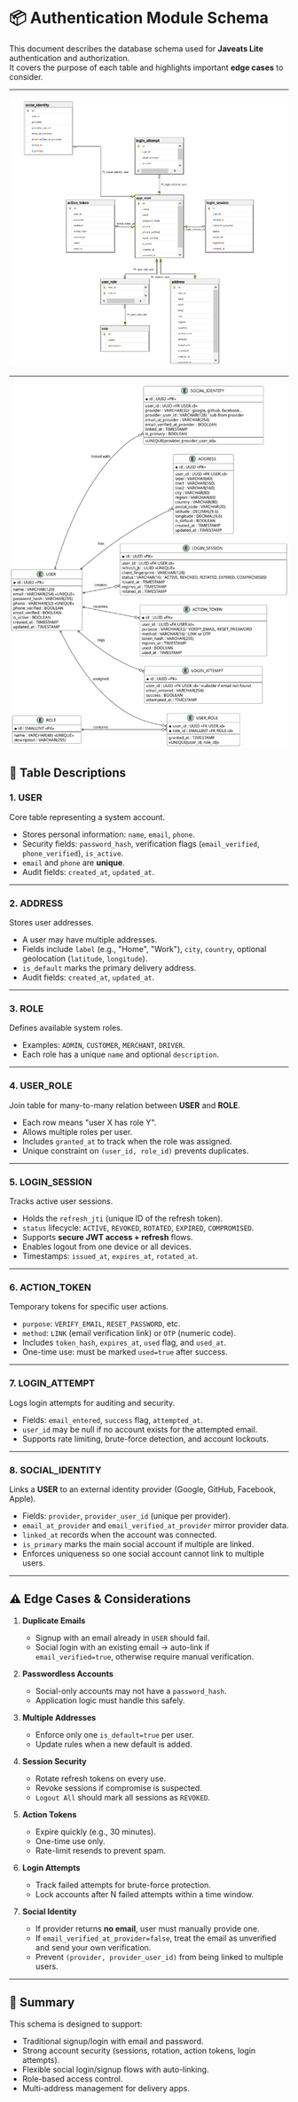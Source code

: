 # 📦 Authentication Module Schema

This document describes the database schema used for **Javeats Lite** authentication and authorization.  
It covers the purpose of each table and highlights important **edge cases** to consider.

---
![This is the simplified ERD for the Authentication Module](Simplified_ERD.png)

---
![This is the ERD for the Authentication Module](ERD.svg)

## 📑 Table Descriptions

### 1. USER
Core table representing a system account.  
- Stores personal information: `name`, `email`, `phone`.  
- Security fields: `password_hash`, verification flags (`email_verified`, `phone_verified`), `is_active`.  
- `email` and `phone` are **unique**.  
- Audit fields: `created_at`, `updated_at`.

---

### 2. ADDRESS
Stores user addresses.  
- A user may have multiple addresses.  
- Fields include `label` (e.g., "Home", "Work"), `city`, `country`, optional geolocation (`latitude`, `longitude`).  
- `is_default` marks the primary delivery address.  
- Audit fields: `created_at`, `updated_at`.

---

### 3. ROLE
Defines available system roles.  
- Examples: `ADMIN`, `CUSTOMER`, `MERCHANT`, `DRIVER`.  
- Each role has a unique `name` and optional `description`.

---

### 4. USER_ROLE
Join table for many-to-many relation between **USER** and **ROLE**.  
- Each row means "user X has role Y".  
- Allows multiple roles per user.  
- Includes `granted_at` to track when the role was assigned.  
- Unique constraint on `(user_id, role_id)` prevents duplicates.

---

### 5. LOGIN_SESSION
Tracks active user sessions.  
- Holds the `refresh_jti` (unique ID of the refresh token).  
- `status` lifecycle: `ACTIVE`, `REVOKED`, `ROTATED`, `EXPIRED`, `COMPROMISED`.  
- Supports **secure JWT access + refresh** flows.  
- Enables logout from one device or all devices.  
- Timestamps: `issued_at`, `expires_at`, `rotated_at`.

---

### 6. ACTION_TOKEN
Temporary tokens for specific user actions.  
- `purpose`: `VERIFY_EMAIL`, `RESET_PASSWORD`, etc.  
- `method`: `LINK` (email verification link) or `OTP` (numeric code).  
- Includes `token_hash`, `expires_at`, `used` flag, and `used_at`.  
- One-time use: must be marked `used=true` after success.

---

### 7. LOGIN_ATTEMPT
Logs login attempts for auditing and security.  
- Fields: `email_entered`, `success` flag, `attempted_at`.  
- `user_id` may be null if no account exists for the attempted email.  
- Supports rate limiting, brute-force detection, and account lockouts.

---

### 8. SOCIAL_IDENTITY
Links a **USER** to an external identity provider (Google, GitHub, Facebook, Apple).  
- Fields: `provider`, `provider_user_id` (unique per provider).  
- `email_at_provider` and `email_verified_at_provider` mirror provider data.  
- `linked_at` records when the account was connected.  
- `is_primary` marks the main social account if multiple are linked.  
- Enforces uniqueness so one social account cannot link to multiple users.

---

## ⚠️ Edge Cases & Considerations

1. **Duplicate Emails**
   - Signup with an email already in `USER` should fail.  
   - Social login with an existing email → auto-link if `email_verified=true`, otherwise require manual verification.

2. **Passwordless Accounts**
   - Social-only accounts may not have a `password_hash`.  
   - Application logic must handle this safely.

3. **Multiple Addresses**
   - Enforce only one `is_default=true` per user.  
   - Update rules when a new default is added.

4. **Session Security**
   - Rotate refresh tokens on every use.  
   - Revoke sessions if compromise is suspected.  
   - `Logout All` should mark all sessions as `REVOKED`.

5. **Action Tokens**
   - Expire quickly (e.g., 30 minutes).  
   - One-time use only.  
   - Rate-limit resends to prevent spam.

6. **Login Attempts**
   - Track failed attempts for brute-force protection.  
   - Lock accounts after N failed attempts within a time window.

7. **Social Identity**
   - If provider returns **no email**, user must manually provide one.  
   - If `email_verified_at_provider=false`, treat the email as unverified and send your own verification.  
   - Prevent `(provider, provider_user_id)` from being linked to multiple users.

---

## 📘 Summary
This schema is designed to support:
- Traditional signup/login with email and password.  
- Strong account security (sessions, rotation, action tokens, login attempts).  
- Flexible social login/signup flows with auto-linking.  
- Role-based access control.  
- Multi-address management for delivery apps.

